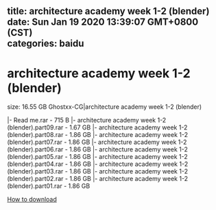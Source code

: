 
title: architecture academy week 1-2 (blender)
date: Sun Jan 19 2020 13:39:07 GMT+0800 (CST)    
categories: baidu
---

# architecture academy week 1-2 (blender)
size: 16.55 GB
 Ghostxx-CG|architecture academy week 1-2 (blender)
 
|- Read me.rar - 715 B
|- architecture academy week 1-2 (blender).part09.rar - 1.67 GB
|- architecture academy week 1-2 (blender).part08.rar - 1.86 GB
|- architecture academy week 1-2 (blender).part07.rar - 1.86 GB
|- architecture academy week 1-2 (blender).part06.rar - 1.86 GB
|- architecture academy week 1-2 (blender).part05.rar - 1.86 GB
|- architecture academy week 1-2 (blender).part04.rar - 1.86 GB
|- architecture academy week 1-2 (blender).part03.rar - 1.86 GB
|- architecture academy week 1-2 (blender).part02.rar - 1.86 GB
|- architecture academy week 1-2 (blender).part01.rar - 1.86 GB

[How to download](https://bpcam.bemobtrk.com/go/2ceec3aa-1ca2-46d6-b9ff-aaa5c184517c?jno=5035)